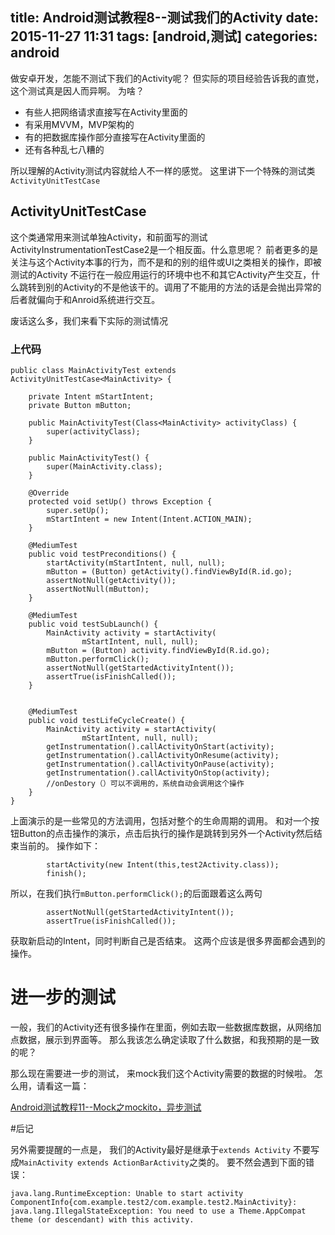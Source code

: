 title: Android测试教程8--测试我们的Activity
date: 2015-11-27 11:31
tags: [android,测试]
categories: android
---

做安卓开发，怎能不测试下我们的Activity呢？
但实际的项目经验告诉我的直觉，这个测试真是因人而异啊。
为啥？

- 有些人把网络请求直接写在Activity里面的
- 有采用MVVM，MVP架构的
- 有的把数据库操作部分直接写在Activity里面的
- 还有各种乱七八糟的

所以理解的Activity测试内容就给人不一样的感觉。
这里讲下一个特殊的测试类`ActivityUnitTestCase` 

<!--more-->

## ActivityUnitTestCase

这个类通常用来测试单独Activity，和前面写的测试 ActivityInstrumentationTestCase2<Activity>是一个相反面。什么意思呢？
前者更多的是关注与这个Activity本事的行为，而不是和的别的组件或UI之类相关的操作，即被测试的Activity 不运行在一般应用运行的环境中也不和其它Activity产生交互，什么跳转到别的Activity的不是他该干的。调用了不能用的方法的话是会抛出异常的
后者就偏向于和Anroid系统进行交互。

废话这么多，我们来看下实际的测试情况
### 上代码

	public class MainActivityTest extends ActivityUnitTestCase<MainActivity> {
	
	    private Intent mStartIntent;
	    private Button mButton;
	    
	    public MainActivityTest(Class<MainActivity> activityClass) {
	        super(activityClass);
	    }
	
	    public MainActivityTest() {
	        super(MainActivity.class);
	    }
	 
	    @Override
	    protected void setUp() throws Exception {
	        super.setUp(); 
	        mStartIntent = new Intent(Intent.ACTION_MAIN);
	    }
	
	    @MediumTest
	    public void testPreconditions() {
	        startActivity(mStartIntent, null, null);
	        mButton = (Button) getActivity().findViewById(R.id.go);
	        assertNotNull(getActivity());
	        assertNotNull(mButton);
	    }
	
	    @MediumTest
	    public void testSubLaunch() {
	        MainActivity activity = startActivity(
	                mStartIntent, null, null);
	        mButton = (Button) activity.findViewById(R.id.go);  
	        mButton.performClick();
	        assertNotNull(getStartedActivityIntent());
	        assertTrue(isFinishCalled());
	    }
	
	
	    @MediumTest
	    public void testLifeCycleCreate() {
	        MainActivity activity = startActivity(
	                mStartIntent, null, null); 
	        getInstrumentation().callActivityOnStart(activity);
	        getInstrumentation().callActivityOnResume(activity); 
	        getInstrumentation().callActivityOnPause(activity); 
	        getInstrumentation().callActivityOnStop(activity);         
	        //onDestory（）可以不调用的，系统自动会调用这个操作
	    }
	}

 上面演示的是一些常见的方法调用，包括对整个的生命周期的调用。
 和对一个按钮Button的点击操作的演示，点击后执行的操作是跳转到另外一个Activity然后结束当前的。
 操作如下： 
 
	        startActivity(new Intent(this,test2Activity.class));
	        finish();
所以，在我们执行`mButton.performClick();`的后面跟着这么两句
 
	        assertNotNull(getStartedActivityIntent());
	        assertTrue(isFinishCalled());
获取新启动的Intent，同时判断自己是否结束。
这两个应该是很多界面都会遇到的操作。

# 进一步的测试

一般，我们的Activity还有很多操作在里面，例如去取一些数据库数据，从网络加点数据，展示到界面等。
那么我该怎么确定读取了什么数据，和我预期的是一致的呢？

那么现在需要进一步的测试，
来mock我们这个Activity需要的数据的时候啦。
怎么用，请看这一篇：

[Android测试教程11--Mock之mockito，异步测试](http://write.blog.csdn.net/mdeditor#!postId=50178215) 
 

#后记

另外需要提醒的一点是，
我们的Activity最好是继承于`extends Activity`
不要写成`MainActivity extends ActionBarActivity`之类的。
要不然会遇到下面的错误： 

	java.lang.RuntimeException: Unable to start activity ComponentInfo{com.example.test2/com.example.test2.MainActivity}: java.lang.IllegalStateException: You need to use a Theme.AppCompat theme (or descendant) with this activity.
 
